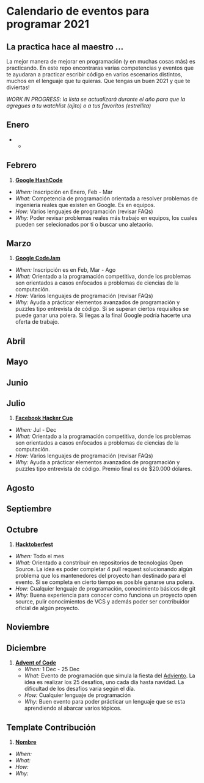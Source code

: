 # Calendario de eventos para programar 2021

## La practica hace al maestro ...
La mejor manera de mejorar en programación (y en muchas cosas más) es practicando. En este repo encontraras varias competencias y eventos que te ayudaran a practicar escribir código en varios escenarios distintos, muchos en el lenguaje que tu quieras. Que tengas un buen 2021 y que te diviertas!

*WORK IN PROGRESS: la lista se actualizará durante el año para que la agregues a tu watchlist (ojito) o a tus favoritos (estrellita)*

## Enero

- *

## Febrero
1. [**Google HashCode**](https://codingcompetitions.withgoogle.com/hashcode)
 - *When:* Inscripción en Enero, Feb - Mar
 - *What:* Competencia de programación orientada a resolver problemas de ingeniería reales que existen en Google. Es en equipos.
 - *How:* Varios lenguajes de programación (revisar FAQs)
 - *Why:* Poder revisar problemas reales más trabajo en equipos, los cuales pueden ser selecionados por ti o buscar uno aletaorio. 

## Marzo
1. [**Google CodeJam**](https://codingcompetitions.withgoogle.com/codejam)
  - *When:* Inscripción es en Feb, Mar - Ago
  - *What:* Orientado a la programación competitiva, donde los problemas son orientados a casos enfocados a problemas de ciencias de la computación. 
  - *How:* Varios lenguajes de programación (revisar FAQs)
  - *Why:* Ayuda a prácticar elementos avanzados de programación y puzzles tipo entrevista de código. Si se superan ciertos requisitos se puede ganar una polera. Si llegas a la final Google podría hacerte una oferta de trabajo. 
## Abril
## Mayo
## Junio
## Julio
1. [**Facebook Hacker Cup**](https://www.facebook.com/codingcompetitions/hacker-cup)
  - *When:* Jul - Dec
  - *What:* Orientado a la programación competitiva, donde los problemas son orientados a casos enfocados a problemas de ciencias de la computación. 
  - *How:* Varios lenguajes de programación (revisar FAQs)
  - *Why:* Ayuda a prácticar elementos avanzados de programación y puzzles tipo entrevista de código. Premio final es de $20.000 dólares. 

## Agosto
## Septiembre
## Octubre 
1. [**Hacktoberfest**](https://hacktoberfest.digitalocean.com/)
  - *When:* Todo el mes
  - *What:* Orientado a constribuir en repositorios de tecnologías Open Source. La idea es poder completar 4 pull request solucionando algún problema que los mantenedores del proyecto han destinado para el evento. Si se completa en cierto tiempo es posible ganarse una polera.
  - *How:* Cualquier lenguaje de programación, conocimiento básicos de git
  - *Why:* Buena experiencia para conocer como funciona un proyecto open source, pulir conocimientos de VCS y además poder ser contribuidor oficial de algún proyecto.
## Noviembre

## Diciembre 
1. [**Advent of Code**](https://adventofcode.com/)
   - *When:* 1 Dec - 25 Dec
   - *What:* Evento de programación que simula la fiesta del [Adviento](https://es.wikipedia.org/wiki/Adviento). La idea es realizar los 25 desafios, uno cada día hasta navidad. La dificultad de los desafios varia según el día. 
   - *How:* Cualquier lenguaje de programación
   - *Why:* Buen evento para poder prácticar un lenguaje que se esta aprendiendo al abarcar varios tópicos.
  
  

## Template Contribución
1. [**Nombre**](URL)
- *When:*
- *What:*
- *How:*
- *Why:*

